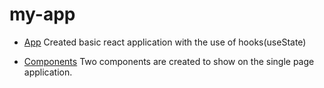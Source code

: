 # my-app

* [App](./src/App.js)
    Created basic react application with the use of hooks(useState)

* [Components](./src/components/)
    Two components are created to show on the single page application.